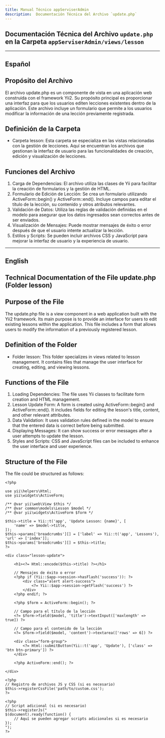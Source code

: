 ```yaml
---
title: Manual Técnico appServiserAdmin
description:  Documentación Técnica del Archivo `update.php`
---
```


## Documentación Técnica del Archivo `update.php` en la Carpeta `appServiserAdmin/views/lesson`

---

## Español

## Propósito del Archivo
El archivo update.php es un componente de vista en una aplicación web construida con el framework Yii2. Su propósito principal es proporcionar una interfaz para que los usuarios editen lecciones existentes dentro de la aplicación. Este archivo incluye un formulario que permite a los usuarios modificar la información de una lección previamente registrada.

## Definición de la Carpeta
- Carpeta lesson: Esta carpeta se especializa en las vistas relacionadas con la gestión de lecciones. Aquí se encuentran los archivos que gestionan la interfaz de usuario para las funcionalidades de creación, edición y visualización de lecciones.

## Funciones del Archivo
1. Carga de Dependencias: El archivo utiliza las clases de Yii para facilitar la creación de formularios y la gestión de HTML.
2. Formulario de Edición de Lección:
Se crea un formulario utilizando ActiveForm::begin() y ActiveForm::end().
Incluye campos para editar el título de la lección, su contenido y otros atributos relevantes.
3. Validación de Datos:
Utiliza las reglas de validación definidas en el modelo para asegurar que los datos ingresados sean correctos antes de ser enviados.
4. Visualización de Mensajes:
Puede mostrar mensajes de éxito o error después de que el usuario intente actualizar la lección.
5. Estilos y Scripts:
Se pueden incluir archivos CSS y JavaScript para mejorar la interfaz de usuario y la experiencia de usuario.

---

## English

## Technical Documentation of the File update.php (Folder lesson)

## Purpose of the File
The update.php file is a view component in a web application built with the Yii2 framework. Its main purpose is to provide an interface for users to edit existing lessons within the application. This file includes a form that allows users to modify the information of a previously registered lesson.

## Definition of the Folder
- Folder lesson: This folder specializes in views related to lesson management. It contains files that manage the user interface for creating, editing, and viewing lessons.

## Functions of the File
1. Loading Dependencies: The file uses Yii classes to facilitate form creation and HTML management.
2. Lesson Update Form:
A form is created using ActiveForm::begin() and ActiveForm::end().
It includes fields for editing the lesson's title, content, and other relevant attributes.
3. Data Validation:
It uses validation rules defined in the model to ensure that the entered data is correct before being submitted.
4. Displaying Messages:
It can show success or error messages after a user attempts to update the lesson.
5. Styles and Scripts:
CSS and JavaScript files can be included to enhance the user interface and user experience.

## Structure of the File
The file could be structured as follows:
```
<?php

use yii\helpers\Html;
use yii\widgets\ActiveForm;

/** @var yii\web\View $this */
/** @var common\models\Lesson $model */
/** @var yii\widgets\ActiveForm $form */

$this->title = Yii::t('app', 'Update Lesson: {name}', [
    'name' => $model->title,
]);
$this->params['breadcrumbs'][] = ['label' => Yii::t('app', 'Lessons'), 'url' => ['index']];
$this->params['breadcrumbs'][] = $this->title;
?>

<div class="lesson-update">

    <h1><?= Html::encode($this->title) ?></h1>

    // Mensajes de éxito o error
    <?php if (Yii::$app->session->hasFlash('success')): ?>
        <div class="alert alert-success">
            <?= Yii::$app->session->getFlash('success') ?>
        </div>
    <?php endif; ?>

    <?php $form = ActiveForm::begin(); ?>

    // Campo para el título de la lección
    <?= $form->field($model, 'title')->textInput(['maxlength' => true]) ?>

    // Campo para el contenido de la lección
    <?= $form->field($model, 'content')->textarea(['rows' => 6]) ?>

    <div class="form-group">
        <?= Html::submitButton(Yii::t('app', 'Update'), ['class' => 'btn btn-primary']) ?>
    </div>

    <?php ActiveForm::end(); ?>

</div>

<?php
// Registro de archivos JS y CSS (si es necesario)
$this->registerCssFile('path/to/custom.css');
?>

<?php 
// Script adicional (si es necesario)
$this->registerJs("
$(document).ready(function() {
    // Aquí se pueden agregar scripts adicionales si es necesario
});
");
?>
```